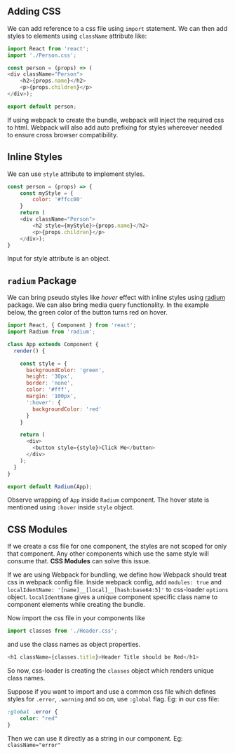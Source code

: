 ## Adding CSS
We can add reference to a css file using `import` statement. We can then add styles to elements using `className` attribute like:
```javascript
import React from 'react';
import './Person.css';

const person = (props) => (
<div className="Person">
    <h2>{props.name}</h2>
    <p>{props.children}</p>
</div>);

export default person;
```
If using webpack to create the bundle, webpack will inject the required css to html. Webpack will also add auto prefixing for styles whereever needed to ensure cross browser compatibility.

## Inline Styles
We can use `style` attribute to implement styles.
```javascript
const person = (props) => {
    const myStyle = {
        color: '#ffcc00'
    }
    return (
    <div className="Person">
        <h2 style={myStyle}>{props.name}</h2>
        <p>{props.children}</p>
    </div>);
}
```
Input for style attribute is an object.

## `radium` Package
We can bring pseudo styles like _hover_ effect with inline styles using [radium](https://www.npmjs.com/package/radium) package. We can also bring media query functionality. In the example below, the green color of the button turns red on hover.
```javascript
import React, { Component } from 'react';
import Radium from 'radium';

class App extends Component {
  render() {

    const style = {
      backgroundColor: 'green',
      height: '30px',
      border: 'none',
      color: '#fff',
      margin: '100px',
      ':hover': {
        backgroundColor: 'red'
      }
    }

    return (
      <div>
        <button style={style}>Click Me</button>
      </div>
    );
  }
}

export default Radium(App);
```
Observe wrapping of `App` inside `Radium` component. The hover state is mentioned using `:hover` inside `style` object.

## CSS Modules
If we create a css file for one component, the styles are not scoped for only that component. Any other components which use the same style will consume that. __CSS Modules__ can solve this issue.

If we are using Webpack for bundling, we define how Webpack should treat css in webpack config file. Inside webpack config, add `modules: true` and `localIdentName: '[name]__[local]__[hash:base64:5]'` to css-loader `options` object. `localIdentName` gives a unique component specific class name to component elements while creating the bundle.

Now import the css file in your components like
```javascript
import classes from './Header.css';
```
and use the class names as object properties.
```javascript
<h1 className={classes.title}>Header Title should be Red</h1>
```
So now, css-loader is creating the `classes` object which renders unique class names.

Suppose if you want to import and use a common css file which defines styles for `.error`, `.warning` and so on, use `:global` flag. Eg: in our css file:
```css
:global .error {
    color: "red"
}
```
Then we can use it directly as a string in our component. Eg: `className="error"`